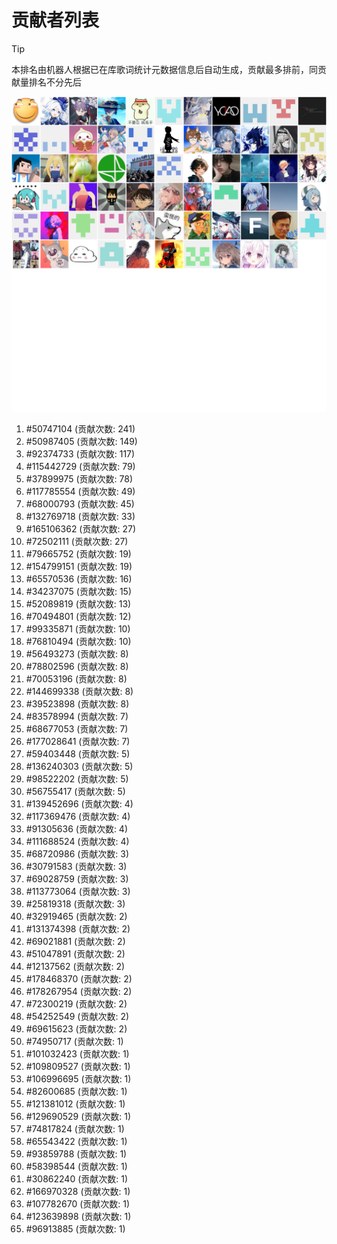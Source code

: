 # 贡献者列表

> [!TIP]
> 本排名由机器人根据已在库歌词统计元数据信息后自动生成，贡献最多排前，同贡献量排名不分先后

![贡献者头像画廊](./CONTRIBUTORS.svg)

1. #50747104 (贡献次数: 241)
2. #50987405 (贡献次数: 149)
3. #92374733 (贡献次数: 117)
4. #115442729 (贡献次数: 79)
5. #37899975 (贡献次数: 78)
6. #117785554 (贡献次数: 49)
7. #68000793 (贡献次数: 45)
8. #132769718 (贡献次数: 33)
9. #165106362 (贡献次数: 27)
10. #72502111 (贡献次数: 27)
11. #79665752 (贡献次数: 19)
12. #154799151 (贡献次数: 19)
13. #65570536 (贡献次数: 16)
14. #34237075 (贡献次数: 15)
15. #52089819 (贡献次数: 13)
16. #70494801 (贡献次数: 12)
17. #99335871 (贡献次数: 10)
18. #76810494 (贡献次数: 10)
19. #56493273 (贡献次数: 8)
20. #78802596 (贡献次数: 8)
21. #70053196 (贡献次数: 8)
22. #144699338 (贡献次数: 8)
23. #39523898 (贡献次数: 8)
24. #83578994 (贡献次数: 7)
25. #68677053 (贡献次数: 7)
26. #177028641 (贡献次数: 7)
27. #59403448 (贡献次数: 5)
28. #136240303 (贡献次数: 5)
29. #98522202 (贡献次数: 5)
30. #56755417 (贡献次数: 5)
31. #139452696 (贡献次数: 4)
32. #117369476 (贡献次数: 4)
33. #91305636 (贡献次数: 4)
34. #111688524 (贡献次数: 4)
35. #68720986 (贡献次数: 3)
36. #30791583 (贡献次数: 3)
37. #69028759 (贡献次数: 3)
38. #113773064 (贡献次数: 3)
39. #25819318 (贡献次数: 3)
40. #32919465 (贡献次数: 2)
41. #131374398 (贡献次数: 2)
42. #69021881 (贡献次数: 2)
43. #51047891 (贡献次数: 2)
44. #12137562 (贡献次数: 2)
45. #178468370 (贡献次数: 2)
46. #178267954 (贡献次数: 2)
47. #72300219 (贡献次数: 2)
48. #54252549 (贡献次数: 2)
49. #69615623 (贡献次数: 2)
50. #74950717 (贡献次数: 1)
51. #101032423 (贡献次数: 1)
52. #109809527 (贡献次数: 1)
53. #106996695 (贡献次数: 1)
54. #82600685 (贡献次数: 1)
55. #121381012 (贡献次数: 1)
56. #129690529 (贡献次数: 1)
57. #74817824 (贡献次数: 1)
58. #65543422 (贡献次数: 1)
59. #93859788 (贡献次数: 1)
60. #58398544 (贡献次数: 1)
61. #30862240 (贡献次数: 1)
62. #166970328 (贡献次数: 1)
63. #107782670 (贡献次数: 1)
64. #123639898 (贡献次数: 1)
65. #96913885 (贡献次数: 1)
